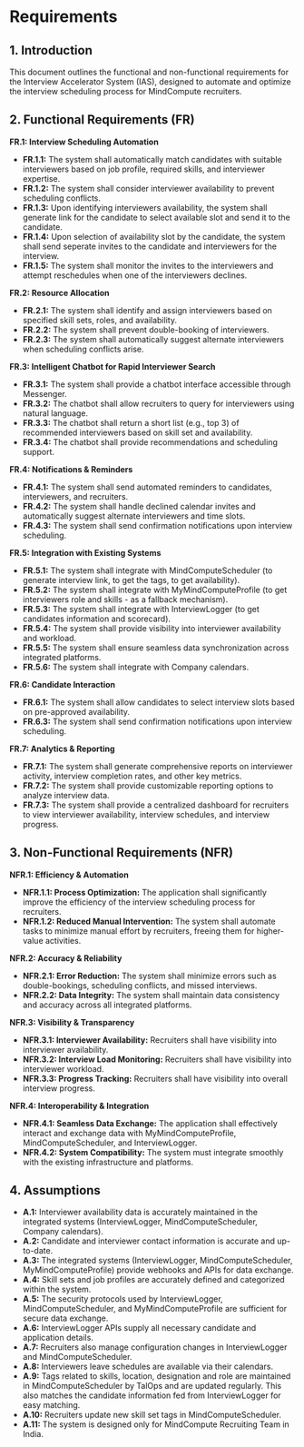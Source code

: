 # **Requirements**

## **1. Introduction**

This document outlines the functional and non-functional requirements for the Interview Accelerator System (IAS), designed to automate and optimize the interview scheduling process for MindCompute recruiters.

## **2. Functional Requirements (FR)**

**FR.1: Interview Scheduling Automation**

* **FR.1.1:** The system shall automatically match candidates with suitable interviewers based on job profile, required skills, and interviewer expertise.
* **FR.1.2:** The system shall consider interviewer availability to prevent scheduling conflicts.
* **FR.1.3:** Upon identifying interviewers availability, the system shall generate link for the candidate to select available slot and send it to the candidate.
* **FR.1.4:** Upon selection of availability slot by the candidate, the system shall send seperate invites to the candidate and interviewers for the interview.
* **FR.1.5:** The system shall monitor the invites to the interviewers and attempt reschedules when one of the interviewers declines.

**FR.2: Resource Allocation**

* **FR.2.1:** The system shall identify and assign interviewers based on specified skill sets, roles, and availability.
* **FR.2.2:** The system shall prevent double-booking of interviewers.
* **FR.2.3:** The system shall automatically suggest alternate interviewers when scheduling conflicts arise.

**FR.3: Intelligent Chatbot for Rapid Interviewer Search**

* **FR.3.1:** The system shall provide a chatbot interface accessible through Messenger.
* **FR.3.2:** The chatbot shall allow recruiters to query for interviewers using natural language.
* **FR.3.3:** The chatbot shall return a short list (e.g., top 3) of recommended interviewers based on skill set and availability.
* **FR.3.4:** The chatbot shall provide recommendations and scheduling support.

**FR.4: Notifications & Reminders**

* **FR.4.1:** The system shall send automated reminders to candidates, interviewers, and recruiters.
* **FR.4.2:** The system shall handle declined calendar invites and automatically suggest alternate interviewers and time slots.
* **FR.4.3:** The system shall send confirmation notifications upon interview scheduling.

**FR.5: Integration with Existing Systems**

* **FR.5.1:** The system shall integrate with MindComputeScheduler (to generate interview link, to get the tags, to get availability).
* **FR.5.2:** The system shall integrate with MyMindComputeProfile (to get interviewers role and skills - as a fallback mechanism).
* **FR.5.3:** The system shall integrate with InterviewLogger (to get candidates information and scorecard).
* **FR.5.4:** The system shall provide visibility into interviewer availability and workload.
* **FR.5.5:** The system shall ensure seamless data synchronization across integrated platforms.
* **FR.5.6:** The system shall integrate with Company calendars.

**FR.6: Candidate Interaction**

* **FR.6.1:** The system shall allow candidates to select interview slots based on pre-approved availability.
* **FR.6.3:** The system shall send confirmation notifications upon interview scheduling.

**FR.7: Analytics & Reporting**

* **FR.7.1:** The system shall generate comprehensive reports on interviewer activity, interview completion rates, and other key metrics.
* **FR.7.2:** The system shall provide customizable reporting options to analyze interview data.
* **FR.7.3:** The system shall provide a centralized dashboard for recruiters to view interviewer availability, interview schedules, and interview progress.

## **3. Non-Functional Requirements (NFR)**

**NFR.1: Efficiency & Automation**

* **NFR.1.1: Process Optimization:** The application shall significantly improve the efficiency of the interview scheduling process for recruiters.
* **NFR.1.2: Reduced Manual Intervention:** The system shall automate tasks to minimize manual effort by recruiters, freeing them for higher-value activities.

**NFR.2: Accuracy & Reliability**

* **NFR.2.1: Error Reduction:** The system shall minimize errors such as double-bookings, scheduling conflicts, and missed interviews.
* **NFR.2.2: Data Integrity:** The system shall maintain data consistency and accuracy across all integrated platforms.

**NFR.3: Visibility & Transparency**

* **NFR.3.1: Interviewer Availability:** Recruiters shall have visibility into interviewer availability.
* **NFR.3.2: Interview Load Monitoring:** Recruiters shall have visibility into interviewer workload.
* **NFR.3.3: Progress Tracking:** Recruiters shall have visibility into overall interview progress.

**NFR.4: Interoperability & Integration**

* **NFR.4.1: Seamless Data Exchange:** The application shall effectively interact and exchange data with MyMindComputeProfile, MindComputeScheduler, and InterviewLogger.
* **NFR.4.2: System Compatibility:** The system must integrate smoothly with the existing infrastructure and platforms.

## **4. Assumptions**

* **A.1:** Interviewer availability data is accurately maintained in the integrated systems (InterviewLogger, MindComputeScheduler, Company calendars).
* **A.2:** Candidate and interviewer contact information is accurate and up-to-date.
* **A.3:** The integrated systems (InterviewLogger, MindComputeScheduler, MyMindComputeProfile) provide webhooks and APIs for data exchange.
* **A.4:** Skill sets and job profiles are accurately defined and categorized within the system.
* **A.5:** The security protocols used by InterviewLogger, MindComputeScheduler, and MyMindComputeProfile are sufficient for secure data exchange.
* **A.6:** InterviewLogger APIs supply all necessary candidate and application details.
* **A.7:** Recruiters also manage configuration changes in InterviewLogger and MindComputeScheduler.
* **A.8:** Interviewers leave schedules are available via their calendars.
* **A.9:** Tags related to skills, location, designation and role are maintained in MindComputeScheduler by TalOps and are updated regularly. This also matches the candidate information fed from InterviewLogger for easy matching.
* **A.10:** Recruiters update new skill set tags in MindComputeScheduler.
* **A.11:** The system is designed only for MindCompute Recruiting Team in India.
